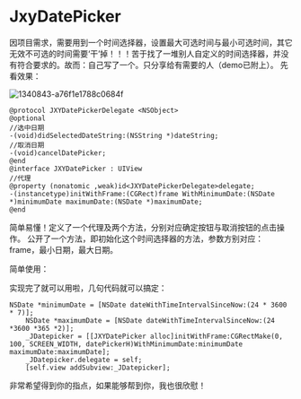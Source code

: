 # JxyDatePicker
因项目需求，需要用到一个时间选择器，设置最大可选时间与最小可选时间，其它无效不可选的时间需要‘干’掉！！！苦于找了一堆别人自定义的时间选择器，并没有符合要求的。故而：自己写了一个。只分享给有需要的人（demo已附上）。
先看效果：

![1340843-a76f1e1788c0684f](/Users/yongjing/Desktop/1340843-a76f1e1788c0684f.gif)

```
@protocol JXYDatePickerDelegate <NSObject>
@optional
//选中日期
-(void)didSelectedDateString:(NSString *)dateString;
//取消日期
-(void)cancelDatePicker;
@end
@interface JXYDatePicker : UIView
//代理
@property (nonatomic ,weak)id<JXYDatePickerDelegate>delegate;
-(instancetype)initWithFrame:(CGRect)frame WithMinimumDate:(NSDate *)minimumDate maximumDate:(NSDate *)maximumDate;
@end
```
简单易懂！定义了一个代理及两个方法，分别对应确定按钮与取消按钮的点击操作。
公开了一个方法，即初始化这个时间选择器的方法，参数方别对应：frame，最小日期，最大日期。

简单使用：

实现完了就可以用啦，几句代码就可以搞定：

```
NSDate *minimumDate = [NSDate dateWithTimeIntervalSinceNow:(24 * 3600 * 7)];
    NSDate *maximumDate = [NSDate dateWithTimeIntervalSinceNow:(24 *3600 *365 *2)];
    _JDatepicker = [[JXYDatePicker alloc]initWithFrame:CGRectMake(0, 100, SCREEN_WIDTH, datePickerH)WithMinimumDate:minimumDate maximumDate:maximumDate];
    _JDatepicker.delegate = self;
    [self.view addSubview:_JDatepicker];
```
非常希望得到你的指点，如果能够帮到你，我也很欣慰！